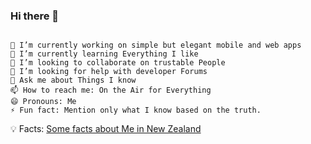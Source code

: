 ### Hi there 👋

```

🔭 I’m currently working on simple but elegant mobile and web apps
🌱 I’m currently learning Everything I like
👯 I’m looking to collaborate on trustable People
🤔 I’m looking for help with developer Forums
💬 Ask me about Things I know
📫 How to reach me: On the Air for Everything
😄 Pronouns: Me
⚡ Fun fact: Mention only what I know based on the truth.
```
💡 Facts: <a href="https://www.linkedin.com/newsletters/6981721349257924608/"> Some facts about Me in New Zealand</a>

<!--https://www.linkedin.com/pulse/high-standard-healthcare-new-zealand-nz-example-action-lethu-nguyen/-->
<!--https://www.linkedin.com/newsletters/6981721349257924608/-->
<!--Subscribe on LinkedIn https://www.linkedin.com/build-relation/newsletter-follow?entityUrn=6981721349257924608-->
<!--https://www.linkedin.com/in/lethunguyen/?originalSubdomain=nz-->
